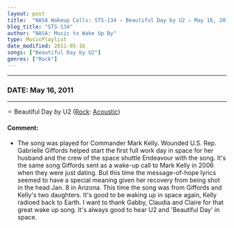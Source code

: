 ```yaml
---
layout: post
title:  "NASA Wakeup Calls: STS-134 ✧ Beautiful Day by U2 ✫ May 16, 2011"
blog_title: "STS-134"
author: "NASA: Music to Wake Up By"
type: MusicPlaylist
date_modified: 2011-05-16
songs: ["Beautiful Day by U2"]
genres: ["Rock"]
---
```


----
### DATE: May 16, 2011
----
✧ Beautiful Day *by* U2 ([Rock](https://www.discogs.com/genre/Rock): [Acoustic](https://www.discogs.com/style/Acoustic)) <a target="blank_" href="https://www.discogs.com/U2-Beautiful-Day/master/62959">
    <i class="fas fa-compact-disc"
       title="Discogs entry for this song"
       alt="Discogs entry for this song"
       style="font-size: 1.1em;"></i></a>
    

#### Comment:
* The song was played for Commander Mark Kelly. Wounded U.S. Rep. Gabrielle Giffords helped start the first full work day in space for her husband and the crew of the space shuttle Endeavour with the song. It's the same song Giffords sent as a wake-up call to Mark Kelly in 2006 when they were just dating. But this time the message-of-hope lyrics seemed to have a special meaning given her recovery from being shot in the head Jan. 8 in Arizona. This time the song was from Giffords and Kelly's two daughters. It's good to be waking up in space again, Kelly radioed back to Earth. I want to thank Gabby, Claudia and Claire for that great wake up song. It's always good to hear U2 and 'Beautiful Day' in space.



<br/>
<center>
	<a target="_blank"
	   href="https://twitter.com/intent/tweet?hashtags=Space,NASA,Playlist,NASAWakeupCalls,SpaceProgram&text=🚀 {{ page.author}}, '{{ page.songs.first }}' {{ page.title }}, {{ site.url }}{{ page.url }}&via=nasawakeupcalls"><i class="fab fa-twitter" title="Tweet this page" alt="Tweet this page" style="font-size: 1.3em;"></i></a>
	&nbsp; 	<i class="fas fa-user-astronaut" style="font-size: 1.5em;"></i> &nbsp;
    <a id="custom_amazon_link"
       type="amzn" search="#"
       category="popular music">
    <i class="fab fa-amazon" style="font-size: 1.3em;"></i></a>
</center>

<!-- Randomly resolve an individual entry from a song array -->
<script src="/assets/javascript/seedrandom.min.js"></script>
<script>
  var wake_me_up = ["Beautiful Day by U2"];
  var prng = new Math.seedrandom();
  function randomSong() {
    song = wake_me_up[Math.floor(Math.random() * wake_me_up.length)];
    var amazon_link = document.getElementById("custom_amazon_link");
    amazon_link.setAttribute("search", song);
  }
  window.onload = randomSong();
</script>

